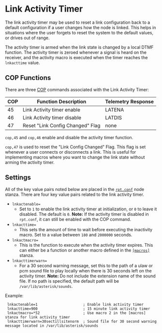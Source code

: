 # Link Activity Timer
The link activity timer may be used to reset a link configuration back to a default configuration if a user changes how the node is linked. This helps in situations where the user forgets to reset the system to the default values, or drives out of range.

The activity timer is armed when the link state is changed by a local DTMF function. The activity timer is zeroed whenever a signal is heard on the receiver, and the activity macro is executed when the timer reaches the `lnkacttime` value.

## COP Functions
There are three [COP](../config/rpt_conf.md#cop-commands) commands associated with the Link Activity Timer:

COP|Function Description|Telemetry Response
---|--------------------|------------------
45|Link Activity timer enable|LATENA
46|Link Activity timer disable|LATDIS
47|Reset "Link Config Changed" Flag|none

`cop,45` and `cop,46` enable and disable the activity timer function.

`cop,47` is used to reset the "Link Config Changed" Flag. This flag is set whenever a user connects or disconnects a link. This is useful for implementing macros where you want to change the link state without arming the activity timer.

## Settings
All of the key value pairs noted below are placed in the [`rpt.conf`](../config/rpt_conf.md) node stanza. There are four key value pairs related to the link activity timer.

* `lnkactenable=`
    * Set to `1` to enable the link activity timer at initialization, or `0` to leave it disabled. The default is `0`. **Note:** If the activity timer is disabled in `rpt.conf`, it can still be enabled with the COP command.
* `lnkacttime=`
    * This sets the amount of time to wait before executing the inactivity macro. Set to a value between `180` and `2000000` seconds.
* `lnkactmacro=`
    * This is the function to execute when the activity timer expires. This can either be a function or another macro defined in the [`[macros]`](./macros.md) stanza.
* `lnkacttimerwarn=`
    * For a 30 second warning message, set this to the path of a ulaw or pcm sound file to play locally when there is 30 seconds left on the activity timer. **Note:** Do not include the extension name of the sound file. If no path is specified, the default path will be `/var/lib/asterisk/sounds`.

Example:

```
 lnkactenable=1                     ; Enable link activity timer         
 lnkacttime=900                     ; 15 minute link activity timer    
 lnkactmacro=*52                    ; Use macro 2 in the [macros] stanza for link activity timer
 lnkacttimerwarn=30sectillsitenorm  ; Sound file for 30 second warning message located in /var/lib/asterisk/sounds
```